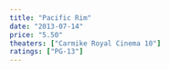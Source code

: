 ```yaml
---
title: "Pacific Rim"
date: "2013-07-14"
price: "5.50"
theaters: ["Carmike Royal Cinema 10"]
ratings: ["PG-13"]
---
```

